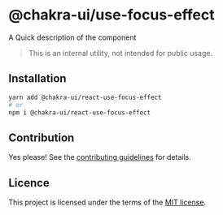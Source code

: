 # @chakra-ui/use-focus-effect

A Quick description of the component

> This is an internal utility, not intended for public usage.

## Installation

```sh
yarn add @chakra-ui/react-use-focus-effect
# or
npm i @chakra-ui/react-use-focus-effect
```

## Contribution

Yes please! See the
[contributing guidelines](https://github.com/chakra-ui/chakra-ui/blob/master/CONTRIBUTING.md)
for details.

## Licence

This project is licensed under the terms of the
[MIT license](https://github.com/chakra-ui/chakra-ui/blob/master/LICENSE).
